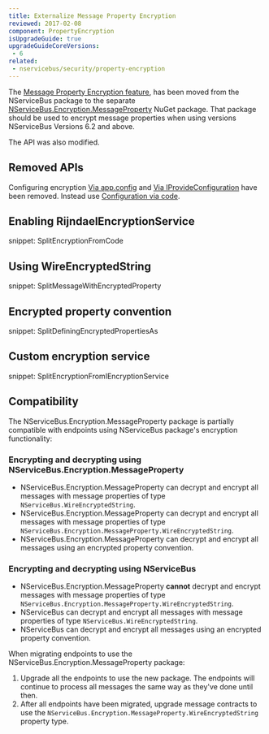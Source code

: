 ```yaml
---
title: Externalize Message Property Encryption
reviewed: 2017-02-08
component: PropertyEncryption
isUpgradeGuide: true
upgradeGuideCoreVersions:
 - 6
related: 
 - nservicebus/security/property-encryption
---
```


The [Message Property Encryption feature](/nservicebus/security/property-encryption.md), has been moved from the NServiceBus package to the separate [NServiceBus.Encryption.MessageProperty](https://www.nuget.org/packages/NServiceBus.Encryption.MessageProperty/) NuGet package. That package should be used to encrypt message properties when using versions NServiceBus Versions 6.2 and above.

The API was also modified.


## Removed APIs

Configuring encryption [Via app.config](/nservicebus/security/property-encryption.md?version=core_6#configuration-via-app-config) and [Via IProvideConfiguration](/nservicebus/security/property-encryption.md?version=core_6#configuration-via-iprovideconfiguration) have been removed. Instead use [Configuration via code](/nservicebus/security/property-encryption.md#configuration-via-code).


## Enabling RijndaelEncryptionService

snippet: SplitEncryptionFromCode


## Using WireEncryptedString

snippet: SplitMessageWithEncryptedProperty


## Encrypted property convention

snippet: SplitDefiningEncryptedPropertiesAs


## Custom encryption service

snippet: SplitEncryptionFromIEncryptionService


## Compatibility

The NServiceBus.Encryption.MessageProperty package is partially compatible with endpoints using NServiceBus package's encryption functionality:


### Encrypting and decrypting using NServiceBus.Encryption.MessageProperty
* NServiceBus.Encryption.MessageProperty can decrypt and encrypt all messages with message properties of type `NServiceBus.WireEncryptedString`.
* NServiceBus.Encryption.MessageProperty can decrypt and encrypt all messages with message properties of type `NServiceBus.Encryption.MessageProperty.WireEncryptedString`.
* NServiceBus.Encryption.MessageProperty can decrypt and encrypt all messages using an encrypted property convention.


### Encrypting and decrypting using NServiceBus
* NServiceBus.Encryption.MessageProperty **cannot** decrypt and encrypt messages with message properties of type `NServiceBus.Encryption.MessageProperty.WireEncryptedString`.
* NServiceBus can decrypt and encrypt all messages with message properties of type `NServiceBus.WireEncryptedString`.
* NServiceBus can decrypt and encrypt all messages using an encrypted property convention.

When migrating endpoints to use the NServiceBus.Encryption.MessageProperty package:
1. Upgrade all the endpoints to use the new package. The endpoints will continue to process all messages the same way as they've done until then.
2. After all endpoints have been migrated, upgrade message contracts to use the `NServiceBus.Encryption.MessageProperty.WireEncryptedString` property type.
